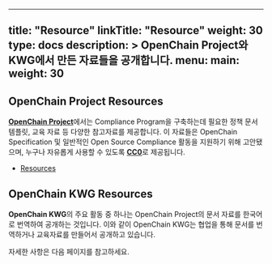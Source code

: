 
---
title: "Resource"
linkTitle: "Resource"
weight: 30
type: docs
description: >
  OpenChain Project와 KWG에서 만든 자료들을 공개합니다. 
menu:
  main:
    weight: 30
---

## OpenChain Project Resources

[**OpenChain Project**](https://www.openchainproject.org/)에서는 Compliance Program을 구축하는데 필요한 정책 문서 템플릿, 교육 자료 등 다양한 참고자료를 제공합니다. 이 자료들은 OpenChain Specification 및 일반적인 Open Source Compliance 활동을 지원하기 위해 고안됐으며, 누구나 자유롭게 사용할 수 있도록 [**CC0**](https://creativecommons.org/publicdomain/zero/1.0/deed.ko)로 제공됩니다.

* [Resources](https://www.openchainproject.org/resources)

## OpenChain KWG Resources
**OpenChain KWG**의 주요 활동 중 하나는 OpenChain Project의 문서 자료를 한국어로 번역하여 공개하는 것입니다. 이와 같이 OpenChain KWG는 협업을 통해 문서를 번역하거나 교육자료를 만들어서 공개하고 있습니다. 

자세한 사항은 다음 페이지를 참고하세요. 

